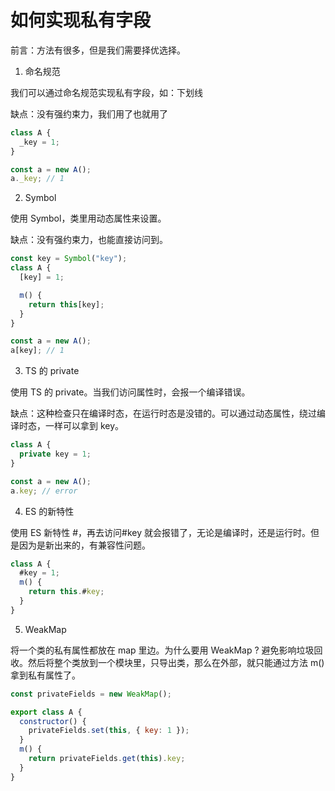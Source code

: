 # 如何实现私有字段

前言：方法有很多，但是我们需要择优选择。

1. 命名规范

我们可以通过命名规范实现私有字段，如：下划线

缺点：没有强约束力，我们用了也就用了

```js
class A {
  _key = 1;
}

const a = new A();
a._key; // 1
```

2. Symbol

使用 Symbol，类里用动态属性来设置。

缺点：没有强约束力，也能直接访问到。

```js
const key = Symbol("key");
class A {
  [key] = 1;

  m() {
    return this[key];
  }
}

const a = new A();
a[key]; // 1
```

3. TS 的 private

使用 TS 的 private。当我们访问属性时，会报一个编译错误。

缺点：这种检查只在编译时态，在运行时态是没错的。可以通过动态属性，绕过编译时态，一样可以拿到 key。

```ts
class A {
  private key = 1;
}

const a = new A();
a.key; // error
```

4. ES 的新特性

使用 ES 新特性 #，再去访问#key 就会报错了，无论是编译时，还是运行时。但是因为是新出来的，有兼容性问题。

```js
class A {
  #key = 1;
  m() {
    return this.#key;
  }
}
```

5. WeakMap

将一个类的私有属性都放在 map 里边。为什么要用 WeakMap ? 避免影响垃圾回收。然后将整个类放到一个模块里，只导出类，那么在外部，就只能通过方法 m() 拿到私有属性了。

```js
const privateFields = new WeakMap();

export class A {
  constructor() {
    privateFields.set(this, { key: 1 });
  }
  m() {
    return privateFields.get(this).key;
  }
}
```
